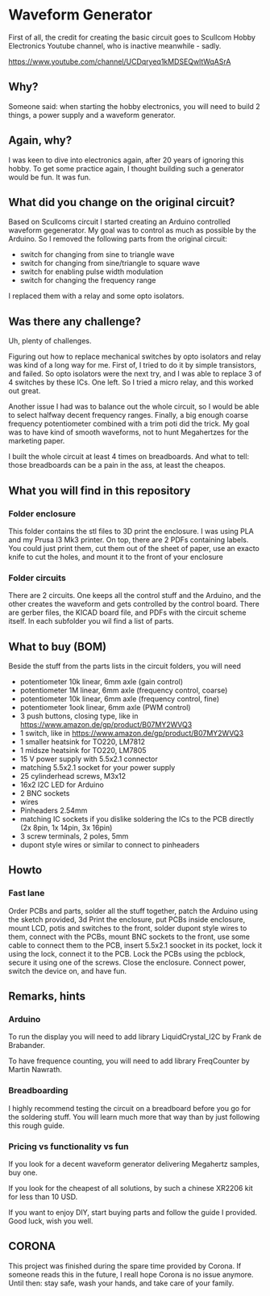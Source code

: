 # Waveform Generator

First of all, the credit for creating the basic circuit goes to Scullcom Hobby Electronics Youtube channel, who is inactive meanwhile - sadly.

https://www.youtube.com/channel/UCDqryeq1kMDSEQwltWqASrA

## Why?

Someone said: when starting the hobby electronics, you will need to build 2 things, a power supply and a waveform generator.

## Again, why?

I was keen to dive into electronics again, after 20 years of ignoring this hobby. To get some practice again, I thought building such a generator would be fun. It was fun. 

## What did you change on the original circuit?

Based on Scullcoms circuit I started creating an Arduino controlled waveform gegenerator. My goal was to control as much as possible by the Arduino. So I removed the following parts from the original circuit:

* switch for changing from sine to triangle wave
* switch for changing from sine/triangle to square wave
* switch for enabling pulse width modulation
* switch for changing the frequency range

I replaced them with a relay and some opto isolators.

## Was there any challenge?

Uh, plenty of challenges. 

Figuring out how to replace mechanical switches by opto isolators and relay was kind of a long way for me. First of, I tried to do it by simple transistors, and failed. So opto isolators were the next try, and I was able to replace 3 of 4 switches by these ICs. One left. So I tried a micro relay, and this worked out great.

Another issue I had was to balance out the whole circuit, so I would be able to select halfway decent frequency ranges. Finally, a big enough coarse frequency potentiometer combined with a trim poti did the trick. My goal was to have kind of smooth waveforms, not to hunt Megahertzes for the marketing paper. 

I built the whole circuit at least 4 times on breadboards. And what to tell: those breadboards can be a pain in the ass, at least the cheapos. 

## What you will find in this repository

### Folder enclosure

This folder contains the stl files to 3D print the enclosure. I was using PLA and my Prusa I3 Mk3 printer. On top, there are 2 PDFs containing labels. You could just print them, cut them out of the sheet of paper, use an exacto knife to cut the holes, and mount it to the front of your enclosure

### Folder circuits

There are 2 circuits. One keeps all the control stuff and the Arduino, and the other creates the waveform and gets controlled by the control board. There are gerber files, the KICAD board file, and PDFs with the circuit scheme itself. In each subfolder you wil find a list of parts. 

## What to buy (BOM)

Beside the stuff from the parts lists in the circuit folders, you will need

* potentiometer 10k linear, 6mm axle (gain control)
* potentiometer 1M linear, 6mm axle (frequency control, coarse)
* potentiometer 10k linear, 6mm axle (frequency control, fine)
* potentiometer 1ook linear, 6mm axle (PWM control)
* 3 push buttons, closing type, like in https://www.amazon.de/gp/product/B07MY2WVQ3
* 1 switch, like in https://www.amazon.de/gp/product/B07MY2WVQ3
* 1 smaller heatsink for TO220, LM7812
* 1 midsze heatsink for TO220, LM7805
* 15 V power supply with 5.5x2.1 connector
* matching 5.5x2.1 socket for your power supply
* 25 cylinderhead screws, M3x12
* 16x2 I2C LED for Arduino
* 2 BNC sockets
* wires
* Pinheaders 2.54mm
* matching IC sockets if you dislike soldering the ICs to the PCB directly (2x 8pin, 1x 14pin, 3x 16pin)
* 3 screw terminals, 2 poles, 5mm 
* dupont style wires or similar to connect to pinheaders

## Howto

### Fast lane

Order PCBs and parts, solder all the stuff together, patch the Arduino using the sketch provided, 3d Print the enclosure, put PCBs inside enclosure, mount LCD, potis and switches to the front, solder dupont style wires to them, connect with the PCBs, mount BNC sockets to the front, use some cable to connect them to the PCB, insert 5.5x2.1 soocket in its pocket, lock it using the lock, connect it to the PCB. Lock the PCBs using the pcblock, secure it using one of the screws. Close the enclosure. Connect power, switch the device on, and have fun.



## Remarks, hints

### Arduino

To run the display you will need to add library LiquidCrystal_I2C by Frank de Brabander.

To have frequence counting, you will need to add library FreqCounter by Martin Nawrath.

### Breadboarding

I highly recommend testing the circuit on a breadboard before you go for the soldering stuff. You will learn much more that way than by just following this rough guide. 

### Pricing vs functionality vs fun

If you look for a decent waveform generator delivering Megahertz samples, buy one. 

If you look for the cheapest of all solutions, by such a chinese XR2206 kit for less than 10 USD.

If you want to enjoy DIY, start buying parts and follow the guide I provided. Good luck, wish you well.

## CORONA

This project was finished during the spare time provided by Corona. If someone reads this in the future, I reall hope Corona is no issue anymore. Until then: stay safe, wash your hands, and take care of your family.
